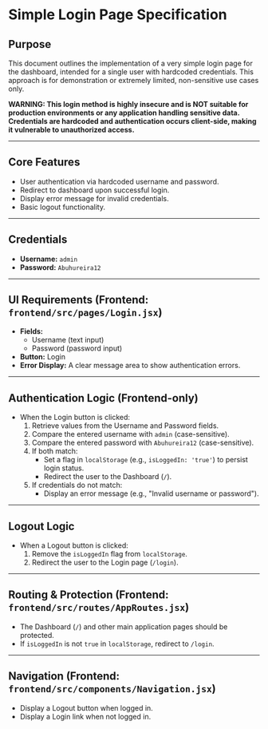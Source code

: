 # Simple Login Page Specification

## Purpose
This document outlines the implementation of a very simple login page for the dashboard, intended for a single user with hardcoded credentials. This approach is for demonstration or extremely limited, non-sensitive use cases only.

**WARNING: This login method is highly insecure and is NOT suitable for production environments or any application handling sensitive data. Credentials are hardcoded and authentication occurs client-side, making it vulnerable to unauthorized access.**

---

## Core Features
- User authentication via hardcoded username and password.
- Redirect to dashboard upon successful login.
- Display error message for invalid credentials.
- Basic logout functionality.

---

## Credentials
- **Username:** `admin`
- **Password:** `Abuhureira12`

---

## UI Requirements (Frontend: `frontend/src/pages/Login.jsx`)

- **Fields:**
  - Username (text input)
  - Password (password input)
- **Button:** Login
- **Error Display:** A clear message area to show authentication errors.

---

## Authentication Logic (Frontend-only)

- When the Login button is clicked:
  1.  Retrieve values from the Username and Password fields.
  2.  Compare the entered username with `admin` (case-sensitive).
  3.  Compare the entered password with `Abuhureira12` (case-sensitive).
  4.  If both match:
      - Set a flag in `localStorage` (e.g., `isLoggedIn: 'true'`) to persist login status.
      - Redirect the user to the Dashboard (`/`).
  5.  If credentials do not match:
      - Display an error message (e.g., "Invalid username or password").

---

## Logout Logic

- When a Logout button is clicked:
  1.  Remove the `isLoggedIn` flag from `localStorage`.
  2.  Redirect the user to the Login page (`/login`).

---

## Routing & Protection (Frontend: `frontend/src/routes/AppRoutes.jsx`)

- The Dashboard (`/`) and other main application pages should be protected.
- If `isLoggedIn` is not `true` in `localStorage`, redirect to `/login`.

---

## Navigation (Frontend: `frontend/src/components/Navigation.jsx`)

- Display a Logout button when logged in.
- Display a Login link when not logged in.
